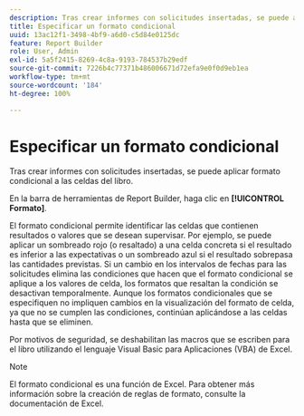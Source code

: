 ```yaml
---
description: Tras crear informes con solicitudes insertadas, se puede aplicar formato condicional a las celdas del libro.
title: Especificar un formato condicional
uuid: 13ac12f1-3498-4bf9-a6d0-c5d84e0125dc
feature: Report Builder
role: User, Admin
exl-id: 5a5f2415-8269-4c8a-9193-784537b29edf
source-git-commit: 7226b4c77371b486006671d72efa9e0f0d9eb1ea
workflow-type: tm+mt
source-wordcount: '184'
ht-degree: 100%

---
```


# Especificar un formato condicional

Tras crear informes con solicitudes insertadas, se puede aplicar formato condicional a las celdas del libro.

En la barra de herramientas de Report Builder, haga clic en **[!UICONTROL Formato]**.

El formato condicional permite identificar las celdas que contienen resultados o valores que se desean supervisar. Por ejemplo, se puede aplicar un sombreado rojo (o resaltado) a una celda concreta si el resultado es inferior a las expectativas o un sombreado azul si el resultado sobrepasa las cantidades previstas. Si un cambio en los intervalos de fechas para las solicitudes elimina las condiciones que hacen que el formato condicional se aplique a los valores de celda, los formatos que resaltan la condición se desactivan temporalmente. Aunque los formatos condicionales que se especifiquen no impliquen cambios en la visualización del formato de celda, ya que no se cumplen las condiciones, continúan aplicándose a las celdas hasta que se eliminen.

Por motivos de seguridad, se deshabilitan las macros que se escriben para el libro utilizando el lenguaje Visual Basic para Aplicaciones (VBA) de Excel.

>[!NOTE]
>
>El formato condicional es una función de Excel. Para obtener más información sobre la creación de reglas de formato, consulte la documentación de Excel.
